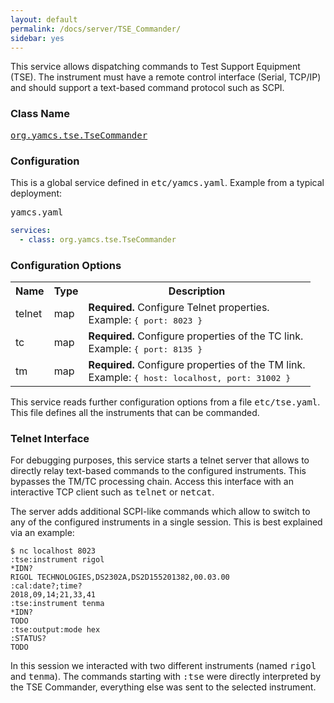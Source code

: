 ```yaml
---
layout: default
permalink: /docs/server/TSE_Commander/
sidebar: yes
---
```


This service allows dispatching commands to Test Support Equipment (TSE). The instrument must have a remote control interface (Serial, TCP/IP) and should support a text-based command protocol such as SCPI.

### Class Name
[<tt>org.yamcs.tse.TseCommander</tt>](https://javadoc.io/page/org.yamcs/yamcs-tse/latest/org/yamcs/tse/TseCommander.html)

### Configuration

This is a global service defined in <tt>etc/yamcs.yaml</tt>. Example from a typical deployment:

<pre class="r header">yamcs.yaml</pre>
```yaml
services:
  - class: org.yamcs.tse.TseCommander
```

### Configuration Options

<table class="inline">
  <tr>
    <th>Name</th>
    <th>Type</th>
    <th>Description</th>
  </tr>
  <tr>
    <td class="code">telnet</td>
    <td class="code">map</td>
    <td><strong>Required. </strong> Configure Telnet properties.<br>Example: <tt>{ port: 8023 }</tt></td>
  </tr>
  <tr>
    <td class="code">tc</td>
    <td class="code">map</td>
    <td><strong>Required. </strong> Configure properties of the TC link.<br>Example: <tt>{ port: 8135 }</tt></td>
  </tr>
  <tr>
    <td class="code">tm</td>
    <td class="code">map</td>
    <td><strong>Required. </strong> Configure properties of the TM link.<br>Example: <tt>{ host: localhost, port: 31002 }</tt></td>
  </tr>
</table>

This service reads further configuration options from a file <tt>etc/tse.yaml</tt>. This file defines all the instruments that can be commanded.

### Telnet Interface

For debugging purposes, this service starts a telnet server that allows to directly relay text-based commands to the configured instruments. This bypasses the TM/TC processing chain. Access this interface with an interactive TCP client such as <tt>telnet</tt> or <tt>netcat</tt>.

The server adds additional SCPI-like commands which allow to switch to any of the configured instruments in a single session. This is best explained via an example:

```
$ nc localhost 8023
:tse:instrument rigol
*IDN?
RIGOL TECHNOLOGIES,DS2302A,DS2D155201382,00.03.00
:cal:date?;time?
2018,09,14;21,33,41
:tse:instrument tenma
*IDN?
TODO
:tse:output:mode hex
:STATUS?
TODO
```

In this session we interacted with two different instruments (named <tt>rigol</tt> and <tt>tenma</tt>). The commands starting with <tt>:tse</tt> were directly interpreted by the TSE Commander, everything else was sent to the selected instrument.
